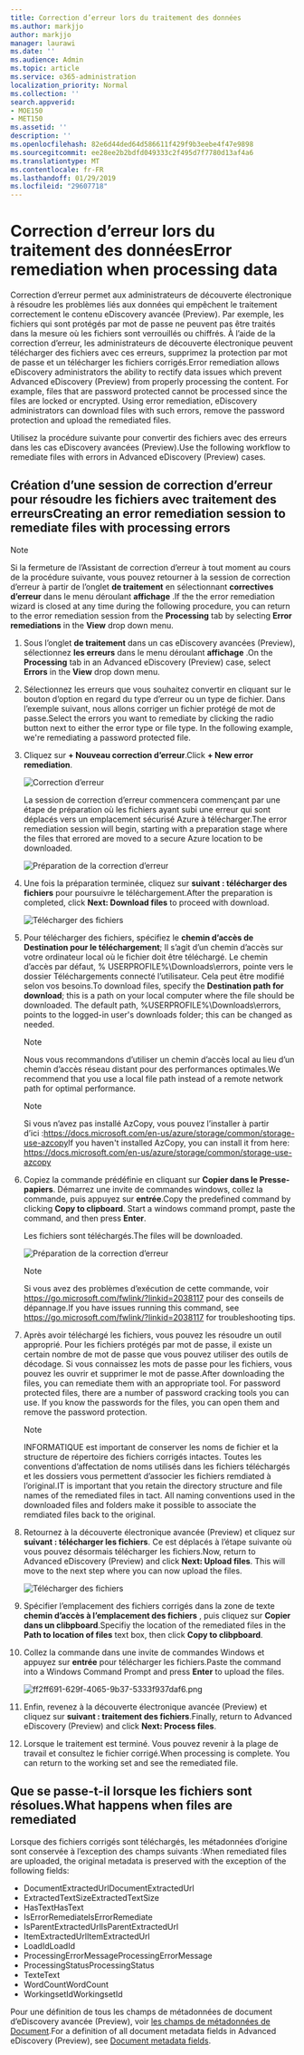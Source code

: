```yaml
---
title: Correction d’erreur lors du traitement des données
ms.author: markjjo
author: markjjo
manager: laurawi
ms.date: ''
ms.audience: Admin
ms.topic: article
ms.service: o365-administration
localization_priority: Normal
ms.collection: ''
search.appverid:
- MOE150
- MET150
ms.assetid: ''
description: ''
ms.openlocfilehash: 82e6d44ded64d586611f429f9b3eebe4f47e9898
ms.sourcegitcommit: ee28ee2b2bdfd049333c2f495d7f7780d13af4a6
ms.translationtype: MT
ms.contentlocale: fr-FR
ms.lasthandoff: 01/29/2019
ms.locfileid: "29607718"
---
```

# <a name="error-remediation-when-processing-data"></a><span data-ttu-id="189ca-102">Correction d’erreur lors du traitement des données</span><span class="sxs-lookup"><span data-stu-id="189ca-102">Error remediation when processing data</span></span>

<span data-ttu-id="189ca-p101">Correction d’erreur permet aux administrateurs de découverte électronique à résoudre les problèmes liés aux données qui empêchent le traitement correctement le contenu eDiscovery avancée (Preview). Par exemple, les fichiers qui sont protégés par mot de passe ne peuvent pas être traités dans la mesure où les fichiers sont verrouillés ou chiffrés. À l’aide de la correction d’erreur, les administrateurs de découverte électronique peuvent télécharger des fichiers avec ces erreurs, supprimez la protection par mot de passe et un télécharger les fichiers corrigés.</span><span class="sxs-lookup"><span data-stu-id="189ca-p101">Error remediation allows eDiscovery administrators the ability to rectify data issues which prevent Advanced eDiscovery (Preview) from properly processing the content. For example, files that are password protected cannot be processed since the files are locked or encrypted. Using error remediation, eDiscovery administrators can download files with such errors, remove the password protection and upload the remediated files.</span></span>

<span data-ttu-id="189ca-106">Utilisez la procédure suivante pour convertir des fichiers avec des erreurs dans les cas eDiscovery avancées (Preview).</span><span class="sxs-lookup"><span data-stu-id="189ca-106">Use the following workflow to remediate files with errors in Advanced eDiscovery (Preview) cases.</span></span>

## <a name="creating-an-error-remediation-session-to-remediate-files-with-processing-errors"></a><span data-ttu-id="189ca-107">Création d’une session de correction d’erreur pour résoudre les fichiers avec traitement des erreurs</span><span class="sxs-lookup"><span data-stu-id="189ca-107">Creating an error remediation session to remediate files with processing errors</span></span>

>[!NOTE]
><span data-ttu-id="189ca-108">Si la fermeture de l’Assistant de correction d’erreur à tout moment au cours de la procédure suivante, vous pouvez retourner à la session de correction d’erreur à partir de l’onglet **de traitement** en sélectionnant **correctives d’erreur** dans le menu déroulant **affichage** .</span><span class="sxs-lookup"><span data-stu-id="189ca-108">If the the error remediation wizard is closed at any time during the following procedure, you can return to the error remediation session from the **Processing** tab by selecting **Error remediations** in the **View** drop down menu.</span></span>

1. <span data-ttu-id="189ca-109">Sous l’onglet **de traitement** dans un cas eDiscovery avancées (Preview), sélectionnez **les erreurs** dans le menu déroulant **affichage** .</span><span class="sxs-lookup"><span data-stu-id="189ca-109">On the **Processing** tab in an Advanced eDiscovery (Preview) case, select **Errors** in the **View** drop down menu.</span></span>

2. <span data-ttu-id="189ca-p102">Sélectionnez les erreurs que vous souhaitez convertir en cliquant sur le bouton d’option en regard du type d’erreur ou un type de fichier.  Dans l’exemple suivant, nous allons corriger un fichier protégé de mot de passe.</span><span class="sxs-lookup"><span data-stu-id="189ca-p102">Select the errors you want to remediate by clicking the radio button next to either the error type or file type.  In the following example, we're remediating a password protected file.</span></span>

3. <span data-ttu-id="189ca-112">Cliquez sur **+ Nouveau correction d’erreur**.</span><span class="sxs-lookup"><span data-stu-id="189ca-112">Click **+ New error remediation**.</span></span>

    ![Correction d’erreur](../media/8c2faf1a-834b-44fc-b418-6a18aed8b81a.png)

    <span data-ttu-id="189ca-114">La session de correction d’erreur commencera commençant par une étape de préparation où les fichiers ayant subi une erreur qui sont déplacés vers un emplacement sécurisé Azure à télécharger.</span><span class="sxs-lookup"><span data-stu-id="189ca-114">The error remediation session will begin, starting with a preparation stage where the files that errored are moved to a secure Azure location to be downloaded.</span></span>

    ![Préparation de la correction d’erreur](../media/390572ec-7012-47c4-a6b6-4cbb5649e8a8.png)

4. <span data-ttu-id="189ca-116">Une fois la préparation terminée, cliquez sur **suivant : télécharger des fichiers** pour poursuivre le téléchargement.</span><span class="sxs-lookup"><span data-stu-id="189ca-116">After the preparation is completed, click **Next: Download files** to proceed with download.</span></span>

    ![Télécharger des fichiers](../media/6ac04b09-8e13-414a-9e24-7c75ba586363.png)

5. <span data-ttu-id="189ca-p103">Pour télécharger des fichiers, spécifiez le **chemin d’accès de Destination pour le téléchargement**; Il s’agit d’un chemin d’accès sur votre ordinateur local où le fichier doit être téléchargé.  Le chemin d’accès par défaut, % USERPROFILE%\Downloads\errors, pointe vers le dossier Téléchargements connecté l’utilisateur. Cela peut être modifié selon vos besoins.</span><span class="sxs-lookup"><span data-stu-id="189ca-p103">To download files, specify the **Destination path for download**; this is a path on your local computer where the file should be downloaded.  The default path, %USERPROFILE%\Downloads\errors, points to the logged-in user's downloads folder; this can be changed as needed.</span></span>

    >[!NOTE]
    ><span data-ttu-id="189ca-120">Nous vous recommandons d’utiliser un chemin d’accès local au lieu d’un chemin d’accès réseau distant pour des performances optimales.</span><span class="sxs-lookup"><span data-stu-id="189ca-120">We recommend that you use a local file path instead of a remote network path for optimal performance.</span></span>

    > [!NOTE]
    > <span data-ttu-id="189ca-121">Si vous n’avez pas installé AzCopy, vous pouvez l’installer à partir d’ici :https://docs.microsoft.com/en-us/azure/storage/common/storage-use-azcopy</span><span class="sxs-lookup"><span data-stu-id="189ca-121">If you haven't installed AzCopy, you can install it from here: https://docs.microsoft.com/en-us/azure/storage/common/storage-use-azcopy</span></span>

6. <span data-ttu-id="189ca-p104">Copiez la commande prédéfinie en cliquant sur **Copier dans le Presse-papiers**. Démarrez une invite de commandes windows, collez la commande, puis appuyez sur **entrée**.</span><span class="sxs-lookup"><span data-stu-id="189ca-p104">Copy the predefined command by clicking **Copy to clipboard**. Start a windows command prompt, paste the command, and then press **Enter**.</span></span>  

    <span data-ttu-id="189ca-124">Les fichiers sont téléchargés.</span><span class="sxs-lookup"><span data-stu-id="189ca-124">The files will be downloaded.</span></span>

    ![Préparation de la correction d’erreur](../media/f364ab4d-31c5-4375-b69f-650f694a2f69.png)

     > [!NOTE]
     > <span data-ttu-id="189ca-126">Si vous avez des problèmes d’exécution de cette commande, voir https://go.microsoft.com/fwlink/?linkid=2038117 pour des conseils de dépannage.</span><span class="sxs-lookup"><span data-stu-id="189ca-126">If you have issues running this command, see https://go.microsoft.com/fwlink/?linkid=2038117 for troubleshooting tips.</span></span>

7. <span data-ttu-id="189ca-p105">Après avoir téléchargé les fichiers, vous pouvez les résoudre un outil approprié. Pour les fichiers protégés par mot de passe, il existe un certain nombre de mot de passe que vous pouvez utiliser des outils de décodage. Si vous connaissez les mots de passe pour les fichiers, vous pouvez les ouvrir et supprimer le mot de passe.</span><span class="sxs-lookup"><span data-stu-id="189ca-p105">After downloading the files, you can remediate them with an appropriate tool. For password protected files, there are a number of password cracking tools you can use. If you know the passwords for the files, you can open them and remove the password protection.</span></span>
    > [!NOTE]
    > <span data-ttu-id="189ca-p106">INFORMATIQUE est important de conserver les noms de fichier et la structure de répertoire des fichiers corrigés intactes.  Toutes les conventions d’affectation de noms utilisés dans les fichiers téléchargés et les dossiers vous permettent d’associer les fichiers remdiated à l’original.</span><span class="sxs-lookup"><span data-stu-id="189ca-p106">IT is important that you retain the directory structure and file names of the remediated files in tact.  All naming conventions used in the downloaded files and folders make it possible to associate the remdiated files back to the original.</span></span>

8. <span data-ttu-id="189ca-p107">Retournez à la découverte électronique avancée (Preview) et cliquez sur **suivant : télécharger les fichiers**.  Ce est déplacés à l’étape suivante où vous pouvez désormais télécharger les fichiers.</span><span class="sxs-lookup"><span data-stu-id="189ca-p107">Now, return to Advanced eDiscovery (Preview) and click **Next: Upload files**.  This will move to the next step where you can now upload the files.</span></span>

    ![Télécharger des fichiers](../media/af3d8617-1bab-4ecd-8de0-22e53acba240.png)

9. <span data-ttu-id="189ca-135">Spécifier l’emplacement des fichiers corrigés dans la zone de texte **chemin d’accès à l’emplacement des fichiers** , puis cliquez sur **Copier dans un clibpboard**.</span><span class="sxs-lookup"><span data-stu-id="189ca-135">Specifiy the location of the remediated files in the **Path to location of files** text box, then click **Copy to clibpboard**.</span></span>

10. <span data-ttu-id="189ca-136">Collez la commande dans une invite de commandes Windows et appuyez sur **entrée** pour télécharger les fichiers.</span><span class="sxs-lookup"><span data-stu-id="189ca-136">Paste the command into a Windows Command Prompt and press **Enter** to upload the files.</span></span>

    ![ff2ff691-629f-4065-9b37-5333f937daf6.png](../media/ff2ff691-629f-4065-9b37-5333f937daf6.png)

11. <span data-ttu-id="189ca-138">Enfin, revenez à la découverte électronique avancée (Preview) et cliquez sur **suivant : traitement des fichiers**.</span><span class="sxs-lookup"><span data-stu-id="189ca-138">Finally, return to Advanced eDiscovery (Preview) and click **Next: Process files**.</span></span>

12. <span data-ttu-id="189ca-p108">Lorsque le traitement est terminé.  Vous pouvez revenir à la plage de travail et consultez le fichier corrigé.</span><span class="sxs-lookup"><span data-stu-id="189ca-p108">When processing is complete.  You can return to the working set and see the remediated file.</span></span>

## <a name="what-happens-when-files-are-remediated"></a><span data-ttu-id="189ca-141">Que se passe-t-il lorsque les fichiers sont résolues.</span><span class="sxs-lookup"><span data-stu-id="189ca-141">What happens when files are remediated</span></span>

<span data-ttu-id="189ca-142">Lorsque des fichiers corrigés sont téléchargés, les métadonnées d’origine sont conservée à l’exception des champs suivants :</span><span class="sxs-lookup"><span data-stu-id="189ca-142">When remediated files are uploaded, the original metadata is preserved with the exception of the following fields:</span></span> 

- <span data-ttu-id="189ca-143">DocumentExtractedUrl</span><span class="sxs-lookup"><span data-stu-id="189ca-143">DocumentExtractedUrl</span></span>
- <span data-ttu-id="189ca-144">ExtractedTextSize</span><span class="sxs-lookup"><span data-stu-id="189ca-144">ExtractedTextSize</span></span>
- <span data-ttu-id="189ca-145">HasText</span><span class="sxs-lookup"><span data-stu-id="189ca-145">HasText</span></span>
- <span data-ttu-id="189ca-146">IsErrorRemediate</span><span class="sxs-lookup"><span data-stu-id="189ca-146">IsErrorRemediate</span></span>
- <span data-ttu-id="189ca-147">IsParentExtractedUrl</span><span class="sxs-lookup"><span data-stu-id="189ca-147">IsParentExtractedUrl</span></span>
- <span data-ttu-id="189ca-148">ItemExtractedUrl</span><span class="sxs-lookup"><span data-stu-id="189ca-148">ItemExtractedUrl</span></span>
- <span data-ttu-id="189ca-149">LoadId</span><span class="sxs-lookup"><span data-stu-id="189ca-149">LoadId</span></span>
- <span data-ttu-id="189ca-150">ProcessingErrorMessage</span><span class="sxs-lookup"><span data-stu-id="189ca-150">ProcessingErrorMessage</span></span>
- <span data-ttu-id="189ca-151">ProcessingStatus</span><span class="sxs-lookup"><span data-stu-id="189ca-151">ProcessingStatus</span></span>
- <span data-ttu-id="189ca-152">Texte</span><span class="sxs-lookup"><span data-stu-id="189ca-152">Text</span></span>
- <span data-ttu-id="189ca-153">WordCount</span><span class="sxs-lookup"><span data-stu-id="189ca-153">WordCount</span></span>
- <span data-ttu-id="189ca-154">WorkingsetId</span><span class="sxs-lookup"><span data-stu-id="189ca-154">WorkingsetId</span></span>

<span data-ttu-id="189ca-155">Pour une définition de tous les champs de métadonnées de document d’eDiscovery avancée (Preview), voir [les champs de métadonnées de Document](document-metadata-fields.md).</span><span class="sxs-lookup"><span data-stu-id="189ca-155">For a definition of all document metadata fields in Advanced eDiscovery (Preview), see [Document metadata fields](document-metadata-fields.md).</span></span>